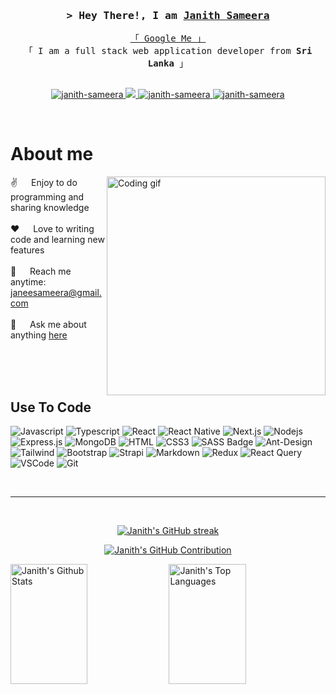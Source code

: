 
<h3 align="center">
        <samp>&gt; Hey There!, I am
                <b><a target="_blank" href="#">Janith Sameera</a></b>
        </samp>
</h3>


<p align="center"> 
  <samp>
    <a href="https://www.google.com/search?q=Janith+Sameera">「 Google Me 」</a>
    <br>
    「 I am a full stack web application developer from <b>Sri Lanka</b> 」
    <br>
    <br>
  </samp>
</p>

<p align="center">
 <a href="https://www.linkedin.com/in/janith-sameera-b0134a125/?originalSubdomain=lk" target="_blank">
  <img src="https://img.shields.io/badge/LinkedIn-0077B5?style=for-the-badge&logo=linkedin&logoColor=white" alt="janith-sameera"/>
 </a>
 <a href="https://twitter.com/janeesameera" target="_blank">
  <img src="https://img.shields.io/badge/Twitter-1DA1F2?style=for-the-badge&logo=twitter&logoColor=white" />
 </a>
 <a href="https://instagram.com/janith_samira?igshid=NGVhN2U2NjQ0Yg==" target="_blank">
  <img src="https://img.shields.io/badge/Instagram-fe4164?style=for-the-badge&logo=instagram&logoColor=white" alt="janith-sameera" />
 </a> 
 <a href="https://www.facebook.com/janith.samira/" target="_blank">
  <img src="https://img.shields.io/badge/Facebook-20BEFF?&style=for-the-badge&logo=facebook&logoColor=white" alt="janith-sameera"  />
  </a> 
</p>
<br />

<!-- About Section -->
 # About me
 
<p>
 <img align="right" width="350" src="/assets/programmer.gif" alt="Coding gif" />
  
 ✌️ &emsp; Enjoy to do programming and sharing knowledge <br/><br/>
 ❤️ &emsp; Love to writing code and learning new features<br/><br/>
 📧 &emsp; Reach me anytime: janeesameera@gmail.com<br/><br/>
 💬 &emsp; Ask me about anything [here](https://github.com/janith-sameera/janith-sameera/issues)

</p>

<br/>
<br/>
<br/>

## Use To Code

![Javascript](https://img.shields.io/badge/Javascript-F0DB4F?style=for-the-badge&labelColor=black&logo=javascript&logoColor=F0DB4F)
![Typescript](https://img.shields.io/badge/Typescript-007acc?style=for-the-badge&labelColor=black&logo=typescript&logoColor=007acc)
![React](https://img.shields.io/badge/-React-61DBFB?style=for-the-badge&labelColor=black&logo=react&logoColor=61DBFB)
![React Native](https://img.shields.io/badge/React_Native-20232A?style=for-the-badge&logo=react&logoColor=61DAFB)
![Next.js](https://img.shields.io/badge/next.js-000000?style=for-the-badge&logo=nextdotjs&logoColor=white)
![Nodejs](https://img.shields.io/badge/Nodejs-3C873A?style=for-the-badge&labelColor=black&logo=node.js&logoColor=3C873A)
![Express.js](https://img.shields.io/badge/Express.js-000000?style=for-the-badge&logo=express&logoColor=white)
![MongoDB](https://img.shields.io/badge/MongoDB-4EA94B?style=for-the-badge&logo=mongodb&logoColor=white)
![HTML](https://img.shields.io/badge/HTML5-E34F26?style=for-the-badge&logo=html5&logoColor=white)
![CSS3](https://img.shields.io/badge/CSS3-1572B6?style=for-the-badge&logo=css3&logoColor=white)
![SASS Badge](https://img.shields.io/badge/Sass-CC6699?style=for-the-badge&logo=sass&logoColor=white)
![Ant-Design](https://img.shields.io/badge/AntDesign-0170FE?style=for-the-badge&logo=antdesign&logoColor=white)
![Tailwind](https://img.shields.io/badge/Tailwind_CSS-092749?style=for-the-badge&logo=tailwindcss&logoColor=06B6D4&labelColor=000000)
![Bootstrap](https://img.shields.io/badge/Bootstrap-563D7C?style=for-the-badge&logo=bootstrap&logoColor=white)
![Strapi](https://img.shields.io/badge/strapi-2E7EEA?style=for-the-badge&logo=strapi&logoColor=white)
![Markdown](https://img.shields.io/badge/Markdown-000000?style=for-the-badge&logo=markdown&logoColor=white)
![Redux](https://img.shields.io/badge/Redux-593D88?style=for-the-badge&logo=redux&logoColor=white)
![React Query](https://img.shields.io/badge/-React_Query-FF4154?style=for-the-badge&logo=react%20query&logoColor=white)
![VSCode](https://img.shields.io/badge/Visual_Studio-0078d7?style=for-the-badge&logo=visual%20studio&logoColor=white)
![Git](https://img.shields.io/badge/Git-F05032?style=for-the-badge&logo=git&logoColor=white)


<br/>
<hr/>
<br/>

<p align="center">
  <a href="https://github.com/janith-sameera">
    <img src="https://github-readme-streak-stats.herokuapp.com/?user=janith-sameera&theme=radical&border=7F3FBF&background=0D1117" alt="Janith's GitHub streak"/>
  </a>
</p>

<p align="center">
  <a href="https://github.com/janith-sameera">
    <img src="https://github-profile-summary-cards.vercel.app/api/cards/profile-details?username=janith-sameera&theme=radical" alt="Janith's GitHub Contribution"/>
  </a>
</p>

<a> 
    <a href="https://github.com/janith-sameera"><img alt="Janith's Github Stats" src="https://denvercoder1-github-readme-stats.vercel.app/api?username=janith-sameera&show_icons=true&count_private=true&theme=react&border_color=7F3FBF&bg_color=0D1117&title_color=F85D7F&icon_color=F8D866" height="192px" width="49.5%"/></a>
  <a href="https://github.com/janith-sameera"><img alt="Janith's Top Languages" src="https://denvercoder1-github-readme-stats.vercel.app/api/top-langs/?username=janith-sameera&langs_count=8&layout=compact&theme=react&border_color=7F3FBF&bg_color=0D1117&title_color=F85D7F&icon_color=F8D866" height="192px" width="49.5%"/></a>
  <br/>
</a>
